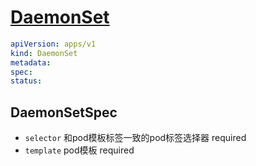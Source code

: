 # [DaemonSet](https://kubernetes.io/docs/reference/kubernetes-api/workload-resources/daemon-set-v1/)

```yaml
apiVersion: apps/v1
kind: DaemonSet
metadata:
spec:
status:
```

## DaemonSetSpec

- `selector` 和pod模板标签一致的pod标签选择器 required
- `template` pod模板 required

